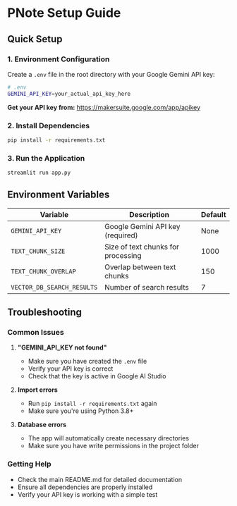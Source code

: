 # PNote Setup Guide

## Quick Setup

### 1. Environment Configuration

Create a `.env` file in the root directory with your Google Gemini API key:

```bash
# .env
GEMINI_API_KEY=your_actual_api_key_here
```

**Get your API key from:** https://makersuite.google.com/app/apikey

### 2. Install Dependencies

```bash
pip install -r requirements.txt
```

### 3. Run the Application

```bash
streamlit run app.py
```

## Environment Variables

| Variable | Description | Default |
|----------|-------------|---------|
| `GEMINI_API_KEY` | Google Gemini API key (required) | None |
| `TEXT_CHUNK_SIZE` | Size of text chunks for processing | 1000 |
| `TEXT_CHUNK_OVERLAP` | Overlap between text chunks | 150 |
| `VECTOR_DB_SEARCH_RESULTS` | Number of search results | 7 |

## Troubleshooting

### Common Issues

1. **"GEMINI_API_KEY not found"**
   - Make sure you have created the `.env` file
   - Verify your API key is correct
   - Check that the key is active in Google AI Studio

2. **Import errors**
   - Run `pip install -r requirements.txt` again
   - Make sure you're using Python 3.8+

3. **Database errors**
   - The app will automatically create necessary directories
   - Make sure you have write permissions in the project folder

### Getting Help

- Check the main README.md for detailed documentation
- Ensure all dependencies are properly installed
- Verify your API key is working with a simple test 
